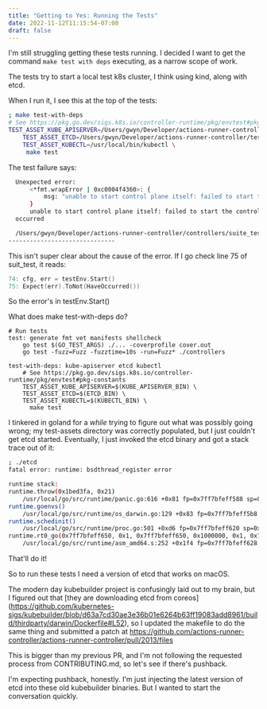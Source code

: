 ```yaml
---
title: "Getting to Yes: Running the Tests"
date: 2022-11-12T11:15:54-07:00
draft: false
---
```


I'm still struggling getting these tests running. I decided I want to get the command `make test with deps` executing, as
a narrow scope of work.

The tests try to start a local test k8s cluster, I think using kind, along with etcd. 

When I run it, I see this at the top of the tests:
```bash
; make test-with-deps                                                                                                                                                                                                                                          
# See https://pkg.go.dev/sigs.k8s.io/controller-runtime/pkg/envtest#pkg-constants
TEST_ASSET_KUBE_APISERVER=/Users/gwyn/Developer/actions-runner-controller/test-assets/kube-apiserver \
	TEST_ASSET_ETCD=/Users/gwyn/Developer/actions-runner-controller/test-assets/etcd \
	TEST_ASSET_KUBECTL=/usr/local/bin/kubectl \
	 make test
```
The test failure says:

```bash
  Unexpected error:
      <*fmt.wrapError | 0xc0004f4360>: {
          msg: "unable to start control plane itself: failed to start the controlplane. retried 5 times: timeout waiting for process etcd to start successfully (it may have failed to start, or stopped unexpectedly before becoming ready)",
      }
      unable to start control plane itself: failed to start the controlplane. retried 5 times: timeout waiting for process etcd to start successfully (it may have failed to start, or stopped unexpectedly before becoming ready)
  occurred

  /Users/gwyn/Developer/actions-runner-controller/controllers/suite_test.go:75
------------------------------
```

This isn't super clear about the cause of the error. If I go check line 75 of suit_test, it reads:

```go
74:	cfg, err = testEnv.Start()
75:	Expect(err).ToNot(HaveOccurred())
```

So the error's in testEnv.Start()

What does make test-with-deps do?

```make
# Run tests
test: generate fmt vet manifests shellcheck
	go test $(GO_TEST_ARGS) ./... -coverprofile cover.out
	go test -fuzz=Fuzz -fuzztime=10s -run=Fuzz* ./controllers

test-with-deps: kube-apiserver etcd kubectl
	# See https://pkg.go.dev/sigs.k8s.io/controller-runtime/pkg/envtest#pkg-constants
	TEST_ASSET_KUBE_APISERVER=$(KUBE_APISERVER_BIN) \
	TEST_ASSET_ETCD=$(ETCD_BIN) \
	TEST_ASSET_KUBECTL=$(KUBECTL_BIN) \
	  make test
```

I tinkered in goland for a _while_ trying to figure out what was possibly going wrong; my test-assets directory was correctly populated,
but I just couldn't get etcd started. Eventually, I just invoked the etcd binary and got a stack trace out of it:

```bash
; ./etcd                                                                                                                                                                                                        Developer/actions-runner-controller/test-assets
fatal error: runtime: bsdthread_register error

runtime stack:
runtime.throw(0x1bed3fa, 0x21)
	/usr/local/go/src/runtime/panic.go:616 +0x81 fp=0x7ff7bfeff588 sp=0x7ff7bfeff568 pc=0x102a871
runtime.goenvs()
	/usr/local/go/src/runtime/os_darwin.go:129 +0x83 fp=0x7ff7bfeff5b8 sp=0x7ff7bfeff588 pc=0x10283f3
runtime.schedinit()
	/usr/local/go/src/runtime/proc.go:501 +0xd6 fp=0x7ff7bfeff620 sp=0x7ff7bfeff5b8 pc=0x102d166
runtime.rt0_go(0x7ff7bfeff650, 0x1, 0x7ff7bfeff650, 0x1000000, 0x1, 0x7ff7bfeff818, 0x0, 0x7ff7bfeff81f, 0x7ff7bfeff829, 0x7ff7bfeff83f, ...)
	/usr/local/go/src/runtime/asm_amd64.s:252 +0x1f4 fp=0x7ff7bfeff628 sp=0x7ff7bfeff620 pc=0x1056474
```

That'll do it!

So to run these tests I need a version of etcd that works on macOS.

The modern day kubebuilder project is confusingly laid out to my brain, but I figured out that [they are downloading etcd from coreos]
(https://github.com/kubernetes-sigs/kubebuilder/blob/d63a7cd30ae3e36b01e6264b63ff19083add8961/build/thirdparty/darwin/Dockerfile#L52),
so I updated the makefile to do the same thing and submitted a patch at https://github.com/actions-runner-controller/actions-runner-controller/pull/2013/files

This is bigger than my previous PR, and I'm not following the requested process from CONTRIBUTING.md, so let's see if there's
pushback.

I'm expecting pushback, honestly. I'm just injecting the latest version of etcd into these old kubebuilder binaries. But I
wanted to start the conversation quickly.
